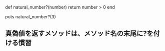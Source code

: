 def natural_number?(number)
  return number > 0
end

puts natural_number?(3) 

## 真偽値を返すメソッドは、メソッド名の末尾に?を付ける慣習